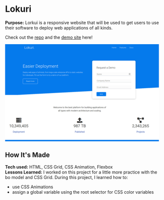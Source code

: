 # Lokuri
**Purpose:** Lorkui is a responsive website that will be used to get users to use their software to deploy web applications of all kinds.

Check out the <a target="_blank" href="https://github.com/xcChinaxc/lokuri-cr-responsive-website">repo</a> and the <a target="_blank" href="#">demo site</a> here!

![](images/lokuri.jpg)

## How It's Made
**Tech used:** HTML, CSS Grid, CSS Animation, Flexbox <br>
**Lessons Learned:** I worked on this project for a little more practice with the bo model and CSS Grid. During this project, I learned how to:
- use CSS Animations
- assign a global variable using the root selector for CSS color variables
